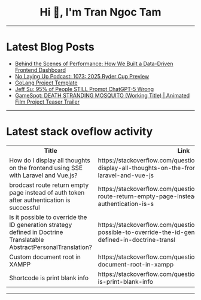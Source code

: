 <h1 align="center">Hi 👋, I'm Tran Ngoc Tam</h1>

---

# Latest Blog Posts 
<!-- BLOG-POST-LIST:START -->
- [Behind the Scenes of Performance: How We Built a Data-Driven Frontend Dashboard](https://dev.to/mvahedii/behind-the-scenes-of-performance-how-we-built-a-data-driven-frontend-dashboard-1o5)
- [No Laying Up Podcast: 1073: 2025 Ryder Cup Preview](https://dev.to/youtube_golf/no-laying-up-podcast-1073-2025-ryder-cup-preview-58jg)
- [GoLang Project Template](https://dev.to/ticatwolves/golang-project-template-4iib)
- [Jeff Su: 95% of People STILL Prompt ChatGPT-5 Wrong](https://dev.to/future_ai/jeff-su-95-of-people-still-prompt-chatgpt-5-wrong-382)
- [GameSpot: DEATH STRANDING MOSQUITO &lpar;Working Title&rpar; | Animated Film Project Teaser Trailer](https://dev.to/gg_news/gamespot-death-stranding-mosquito-working-title-animated-film-project-teaser-trailer-1g7p)
<!-- BLOG-POST-LIST:END -->

---

# Latest stack oveflow activity
<table>
  <tr><th>Title</th><th>Link</th></tr>
  <!-- STACKOVERFLOW:START --><tr><td>How do I display all thoughts on the frontend using SSE with Laravel and Vue.js?</td><td>https://stackoverflow.com/questions/79772691/how-do-i-display-all-thoughts-on-the-frontend-using-sse-with-laravel-and-vue-js</td></tr><tr><td>brodcast route return empty page instead of auth token after authentication is successful</td><td>https://stackoverflow.com/questions/79772471/brodcast-route-return-empty-page-instead-of-auth-token-after-authentication-is-s</td></tr><tr><td>Is it possible to override the ID generation strategy defined in Doctrine Translatable AbstractPersonalTranslation?</td><td>https://stackoverflow.com/questions/79772435/is-it-possible-to-override-the-id-generation-strategy-defined-in-doctrine-transl</td></tr><tr><td>Custom document root in XAMPP</td><td>https://stackoverflow.com/questions/79771987/custom-document-root-in-xampp</td></tr><tr><td>Shortcode is print blank info</td><td>https://stackoverflow.com/questions/79771845/shortcode-is-print-blank-info</td></tr><!-- STACKOVERFLOW:END -->
</table>

---


